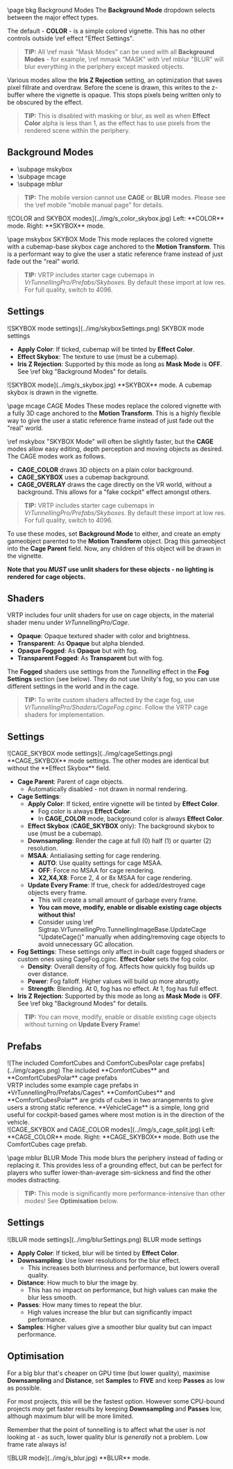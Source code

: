 \page bkg Background Modes
The **Background Mode** dropdown selects between the major effect types. 

The default - **COLOR** - is a simple colored vignette. This has no other controls outside \ref effect "Effect Settings".

> **TIP:** All \ref mask "Mask Modes" can be used with all **Background Modes** - for example, \ref mmask "MASK" with \ref mblur "BLUR" will blur everything in the periphery except masked objects.

Various modes allow the **Iris Z Rejection** setting, an optimization that saves pixel fillrate and overdraw. Before the scene is drawn, this writes to the z-buffer where the vignette is opaque. This stops pixels being written only to be obscured by the effect.

> **TIP:** This is disabled with masking or blur, as well as when **Effect Color** alpha is less than 1, as the effect has to use pixels from the rendered scene within the periphery.

## Background Modes
- \subpage mskybox
- \subpage mcage
- \subpage mblur

> **TIP:** The mobile version cannot use **CAGE** or **BLUR** modes. Please see the \ref mobile "mobile manual page" for details.

<div class="screenshot">
    ![COLOR and SKYBOX modes](../img/s_color_skybox.jpg)
    Left: **COLOR** mode. Right: **SKYBOX** mode.
</div>

\page mskybox SKYBOX Mode
This mode replaces the colored vignette with a cubemap-base skybox cage anchored to the **Motion Transform**. This is a performant way to give the user a static reference frame instead of just fade out the "real" world.

> **TIP:** VRTP includes starter cage cubemaps in *VrTunnellingPro/Prefabs/Skyboxes*. By default these import at low res. For full quality, switch to 4096.

## Settings
<div class="boxout">
    ![SKYBOX mode settings](../img/skyboxSettings.png)
    SKYBOX mode settings
</div>

- **Apply Color**: If ticked, cubemap will be tinted by **Effect Color**.
- **Effect Skybox**: The texture to use (must be a cubemap).
- **Iris Z Rejection**: Supported by this mode as long as **Mask Mode** is **OFF**. See \ref bkg "Background Modes" for details.

<div class="screenshot">
    ![SKYBOX mode](../img/s_skybox.jpg)
    **SKYBOX** mode. A cubemap skybox is drawn in the vignette.
</div>

\page mcage CAGE Modes
These modes replace the colored vignette with a fully 3D cage anchored to the **Motion Transform**. This is a highly flexible way to give the user a static reference frame instead of just fade out the "real" world.

\ref mskybox "SKYBOX Mode" will often be slightly faster, but the **CAGE** modes allow easy editing, depth perception and moving objects as desired. The CAGE modes work as follows.
- **CAGE_COLOR** draws 3D objects on a plain color background.
- **CAGE_SKYBOX** uses a cubemap background.
- **CAGE_OVERLAY** draws the cage directly on the VR world, without a background. This allows for a "fake cockpit" effect amongst others.

> **TIP:** VRTP includes starter cage cubemaps in *VrTunnellingPro/Prefabs/Skyboxes*. By default these import at low res. For full quality, switch to 4096.

To use these modes, set **Background Mode** to either, and create an empty gameobject parented to the **Motion Transform** object. Drag this gameobject into the **Cage Parent** field. Now, any children of this object will be drawn in the vignette.

**Note that you *MUST* use unlit shaders for these objects - no lighting is rendered for cage objects.**

## Shaders
VRTP includes four unlit shaders for use on cage objects, in the material shader menu under *VrTunnellingPro/Cage*.
- **Opaque**: Opaque textured shader with color and brightness.
- **Transparent**: As **Opaque** but alpha blended.
- **Opaque Fogged**: As **Opaque** but with fog.
- **Transparent Fogged**: As **Transparent** but with fog.

The **Fogged** shaders use settings from the *Tunnelling* effect in the **Fog Settings** section (see below). They do not use Unity's fog, so you can use different settings in the world and in the cage.

> **TIP:** To write custom shaders affected by the cage fog, use *VrTunnellingPro/Shaders/CageFog.cginc*. Follow the VRTP cage shaders for implementation.

## Settings
<div class="boxout">
    ![CAGE_SKYBOX mode settings](../img/cageSettings.png)
    **CAGE_SKYBOX** mode settings. The other modes are identical but<br>
    without the **Effect Skybox** field.
</div>

- **Cage Parent**: Parent of cage objects. 
  - Automatically disabled - not drawn in normal rendering.
- **Cage Settings**:
  - **Apply Color**: If ticked, entire vignette will be tinted by **Effect Color**.
    - Fog color is always **Effect Color**.
    - In **CAGE_COLOR** mode, background color is always **Effect Color**.
  - **Effect Skybox** (**CAGE_SKYBOX** only): The background skybox to use (must be a cubemap).
  - **Downsampling**: Render the cage at full (0) half (1) or quarter (2) resolution.
  - **MSAA**: Antialiasing setting for cage rendering.
    - **AUTO**: Use quality settings for cage MSAA.
    - **OFF**: Force no MSAA for cage rendering.
    - **X2,X4,X8**: Force 2, 4 or 8x MSAA for cage rendering.
  - **Update Every Frame**: If true, check for added/destroyed cage objects every frame.
    - This will create a small amount of garbage every frame.
    - **You can move, modify, enable or disable existing cage objects without this!**
    - Consider using \ref Sigtrap.VrTunnellingPro.TunnellingImageBase.UpdateCage "UpdateCage()" manually when adding/removing cage objects to avoid unnecessary GC allocation.
- **Fog Settings**: These settings only affect in-built cage fogged shaders or custom ones using CageFog.cginc. **Effect Color** sets the fog color.
  - **Density**: Overall density of fog. Affects how quickly fog builds up over distance.
  - **Power**: Fog falloff. Higher values will build up more abruptly.
  - **Strength**: Blending. At 0, fog has no effect. At 1, fog has full effect.
- **Iris Z Rejection**: Supported by this mode as long as **Mask Mode** is **OFF**. See \ref bkg "Background Modes" for details.

> **TIP:** You can move, modify, enable or disable existing cage objects without turning on **Update Every Frame**!

## Prefabs
<div class="boxout">
  ![The included ComfortCubes and ComfortCubesPolar cage prefabs](../img/cages.png)
  The included **ComfortCubes** and **ComfortCubesPolar** cage prefabs
</div>
VRTP includes some example cage prefabs in *VrTunnellingPro/Prefabs/Cages*. **ComfortCubes** and **ComfortCubesPolar** are grids of cubes in two arrangements to give users a strong static reference. **VehicleCage** is a simple, long grid useful for cockpit-based games where most motion is in the direction of the vehicle.

<div class="screenshot">
    ![CAGE_SKYBOX and CAGE_COLOR modes](../img/s_cage_split.jpg)
    Left: **CAGE_COLOR** mode. Right: **CAGE_SKYBOX** mode. Both use the ComfortCubes cage prefab.
</div>

\page mblur BLUR Mode
This mode blurs the periphery instead of fading or replacing it. This provides less of a grounding effect, but can be perfect for players who suffer lower-than-average sim-sickness and find the other modes distracting.

> **TIP:** This mode is significantly more performance-intensive than other modes! See **Optimisation** below.

## Settings
<div class="boxout">
    ![BLUR mode settings](../img/blurSettings.png)
    BLUR mode settings
</div>

- **Apply Color**: If ticked, blur will be tinted by **Effect Color**.
- **Downsampling**: Use lower resolutions for the blur effect.
  - This increases both blurriness and performance, but lowers overall quality.
- **Distance**: How much to blur the image by.
  - This has no impact on performance, but high values can make the blur less smooth.
- **Passes**: How many times to repeat the blur.
  - High values increase the blur but can significantly impact performance.
- **Samples**: Higher values give a smoother blur quality but can impact performance.

## Optimisation
For a big blur that's cheaper on GPU time (but lower quality), maximise **Downsampling** and **Distance**, set **Samples** to **FIVE** and keep **Passes** as low as possible.

For most projects, this will be the fastest option. However some CPU-bound projects *may* get faster results by keeping **Downsampling** and **Passes** low, although maximum blur will be more limited.

Remember that the point of tunnelling is to affect what the user is *not* looking at - as such, lower quality blur is *generally* not a problem. Low frame rate always is!

<div class="screenshot">
    ![BLUR mode](../img/s_blur.jpg)
    **BLUR** mode.
</div>